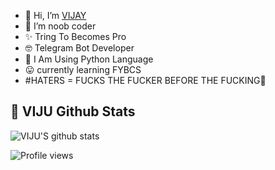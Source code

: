 - 👋 Hi, I’m [VIJAY](https://t.me/itsmevijuu)
- 👀 I’m noob coder
- ✨ Tring To Becomes Pro
- 🤓 Telegram Bot Developer
- 🌱 I Am Using Python Language
- 😛 currently learning FYBCS
- #HATERS = FUCKS THE FUCKER BEFORE THE FUCKING🖕

## 🎯 **VIJU Github Stats**
![VIJU'S github stats](https://github-readme-stats.vercel.app/api?username=Viju60&show_icons=true&theme=tokyonight)


![Profile views](https://komarev.com/ghpvc/?username=Viju60&color=blue&style=flat-square&label=Profile+Views)



<!---
Viju60/Viju60 is a ✨ special ✨ repository because its `README.md` (this file) appears on your GitHub profile.
You can click the Preview link to take a look at your changes.
--->
